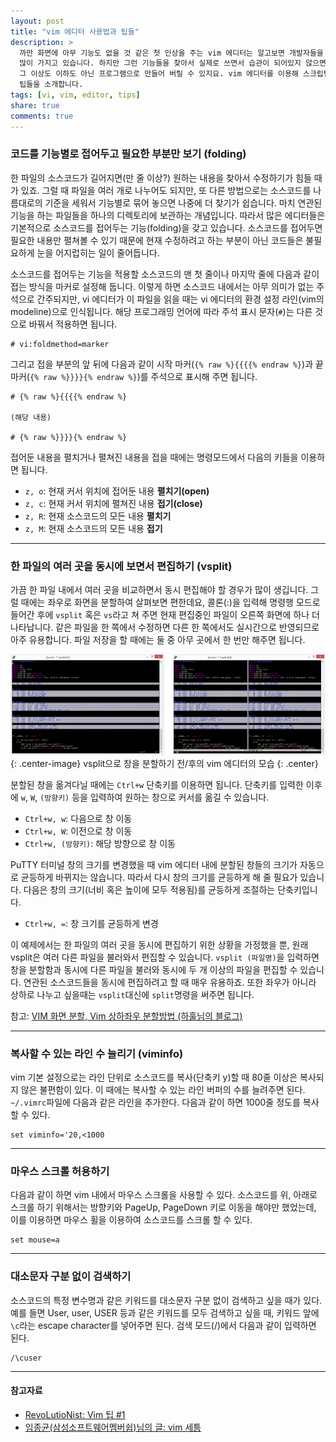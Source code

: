 ```yaml
---
layout: post
title: "vim 에디터 사용법과 팁들"
description: >
  까만 화면에 아무 기능도 없을 것 같은 첫 인상을 주는 vim 에디터는 알고보면 개발자들을 편리하게 해주는 강력한 기능들을
  많이 가지고 있습니다. 하지만 그런 기능들을 찾아서 실제로 쓰면서 습관이 되어있지 않으면 vim 에디터를 단순한 메모장의
  그 이상도 이하도 아닌 프로그램으로 만들어 버릴 수 있지요. vim 에디터를 이용해 스크립팅을 할 때 편리함을 주는 몇 가지
  팁들을 소개합니다.
tags: [vi, vim, editor, tips]
share: true
comments: true
---
```


### 코드를 기능별로 접어두고 필요한 부분만 보기 (folding)

한 파일의 소스코드가 길어지면(만 줄 이상?) 원하는 내용을 찾아서 수정하기가 힘들 때가 있죠. 그럴 때 파일을 여러 개로
나누어도 되지만, 또 다른 방법으로는 소스코드를 나름대로의 기준을 세워서 기능별로 묶어 놓으면 나중에 더 찾기가 쉽습니다.
마치 연관된 기능을 하는 파일들을 하나의 디렉토리에 보관하는 개념입니다. 따라서 많은 에디터들은 기본적으로 소스코드를
접어두는 기능(folding)을 갖고 있습니다. 소스코드를 접어두면 필요한 내용만 펼쳐볼 수 있기 때문에 현재 수정하려고 하는
부분이 아닌 코드들은 불필요하게 눈을 어지럽히는 일이 줄어듭니다.

소스코드를 접어두는 기능을 적용할 소스코드의 맨 첫 줄이나 마지막 줄에 다음과 같이 접는 방식을 마커로 설정해 둡니다.
이렇게 하면 소스코드 내에서는 아무 의미가 없는 주석으로 간주되지만, vi 에디터가 이 파일을 읽을 때는 vi 에디터의 환경
설정 라인(vim의 modeline)으로 인식됩니다. 해당 프로그래밍 언어에 따라 주석 표시 문자(`#`)는 다른 것으로 바꿔서 적용하면
됩니다.

```
# vi:foldmethod=marker
```

그리고 접을 부분의 앞 뒤에 다음과 같이 시작 마커(`{% raw %}{{{{% endraw %}`)과 끝 마커(`{% raw %}}}}{% endraw %}`)를
주석으로 표시해 주면 됩니다.

```
# {% raw %}{{{{% endraw %}

(해당 내용)

# {% raw %}}}}{% endraw %}
```

접어둔 내용을 펼치거나 펼쳐진 내용을 접을 때에는 명령모드에서 다음의 키들을 이용하면 됩니다.

* `z, o`: 현재 커서 위치에 접어둔 내용 **펼치기(open)**
* `z, c`: 현재 커서 위치에 펼쳐진 내용 **접기(close)**
* `z, R`: 현재 소스코드의 모든 내용 **펼치기**
* `z, M`: 현재 소스코드의 모든 내용 **접기**

---

### 한 파일의 여러 곳을 동시에 보면서 편집하기 (vsplit)

가끔 한 파일 내에서 여러 곳을 비교하면서 동시 편집해야 할 경우가 많이 생깁니다. 그럴 때에는 좌우로 화면을 분할하여
살펴보면 편한데요, 콜론(:)을 입력해 명령행 모드로 들어간 후에 `vsplit` 혹은 `vs`라고 쳐 주면 현재 편집중인 파일이 오른쪽
화면에 하나 더 나타납니다. 같은 파일을 한 쪽에서 수정하면 다른 한 쪽에서도 실시간으로 반영되므로 아주 유용합니다. 파일
저장을 할 때에는 둘 중 아무 곳에서 한 번만 해주면 됩니다.

![Image](/images/2017-08-11/vsplit.png?170924 "vsplit"){: .center-image}
vsplit으로 창을 분할하기 전/후의 vim 에디터의 모습
{: .center}

분할된 창을 옮겨다닐 때에는 `Ctrl+w` 단축키를 이용하면 됩니다. 단축키를 입력한 이후에 `w`, `W`, `(방향키)` 등을 입력하여
원하는 창으로 커서를 옮길 수 있습니다.

* `Ctrl+w, w`: 다음으로 창 이동
* `Ctrl+w, W`: 이전으로 창 이동
* `Ctrl+w, (방향키)`: 해당 방향으로 창 이동

PuTTY 터미널 창의 크기를 변경했을 때 vim 에디터 내에 분할된 창들의 크기가 자동으로 균등하게 바뀌지는 않습니다. 따라서
다시 창의 크기를 균등하게 해 줄 필요가 있습니다. 다음은 창의 크기(너비 혹은 높이에 모두 적용됨)를 균등하게 조절하는
단축키입니다.

* `Ctrl+w, =`: 창 크기를 균등하게 변경

이 예제에서는 한 파일의 여러 곳을 동시에 편집하기 위한 상황을 가정했을 뿐, 원래 vsplit은 여러 다른 파일을 불러와서
편집할 수 있습니다. `vsplit (파일명)`을 입력하면 창을 분할함과 동시에 다른 파일을 불러와 동시에 두 개 이상의 파일을
편집할 수 있습니다. 연관된 소스코드들을 동시에 편집하려고 할 때 매우 유용하죠. 또한 좌우가 아니라 상하로 나누고 싶을때는
`vsplit`대신에 `split`명령을 써주면 됩니다.

참고: [VIM 화면 분할, Vim 상하좌우 분할방법 (하훌님의 블로그)](http://noon.tistory.com/1353)

---

### 복사할 수 있는 라인 수 늘리기 (viminfo)

vim 기본 설정으로는 라인 단위로 소스코드를 복사(단축키 y)할 때 80줄 이상은 복사되지 않은 불편함이 있다. 이 때에는
복사할 수 있는 라인 버퍼의 수를 늘려주면 된다. `~/.vimrc`파일에 다음과 같은 라인을 추가한다. 다음과 같이 하면 1000줄
정도를 복사할 수 있다.

```
set viminfo='20,<1000
```

---

### 마우스 스크롤 허용하기

다음과 같이 하면 vim 내에서 마우스 스크롤을 사용할 수 있다. 소스코드를 위, 아래로 스크롤 하기 위해서는 방향키와 PageUp,
PageDown 키로 이동을 해야만 했었는데, 이를 이용하면 마우스 휠을 이용하여 소스코드를 스크롤 할 수 있다.

```
set mouse=a
```

---

### 대소문자 구분 없이 검색하기

소스코드의 특정 변수명과 같은 키워드를 대소문자 구분 없이 검색하고 싶을 때가 있다. 예를 들면 User, user, USER 등과 같은
키워드를 모두 검색하고 싶을 때, 키워드 앞에 `\c`라는 escape character를 넣어주면 된다. 검색 모드(/)에서 다음과 같이
입력하면 된다.

```
/\cuser
```

---


#### 참고자료

* [RevoLutioNist: Vim 팁 #1](http://revoman.tistory.com/category/Unix%20%26%20Linux/VI/VIM)
* [임종균(삼성소프트웨어멤버쉽)님의 글: vim 세틍](http://blog.naver.com/coolguylyun/60022671621)
